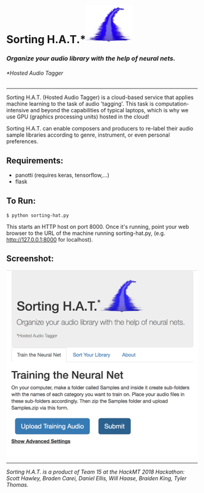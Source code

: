 # Sorting H.A.T.*<img src="static/sorting-hat-logo.png" height=100em>
### *Organize your audio library with the help of neural nets.*

###### *Hosted Audio Tagger

---

Sorting H.A.T. (Hosted Audio Tagger) is a cloud-based service that applies machine learning to the task of audio 'tagging'.
This task is computation-intensive and beyond the capabilities of typical laptops, which is why we use GPU (graphics processing units) hosted in the cloud!

Sorting H.A.T. can enable composers and producers to re-label their audio sample libraries
according to genre, instrument, or even personal preferences.

## Requirements:
- panotti (requires keras, tensorflow,...)
- flask

## To Run:

    $ python sorting-hat.py

This starts an HTTP host on port 8000.  Once it's running, point your web browser to the URL of the machine running sorting-hat.py,
(e.g. http://127.0.0.1:8000 for localhost).

## Screenshot:
![screenshot](screenshot.png)

---
*Sorting H.A.T. is a product of Team 15 at the HackMT 2018 Hackathon: Scott Hawley, Braden Carei, Daniel Ellis, Will Haase, Braiden King, Tyler Thomas.*  
